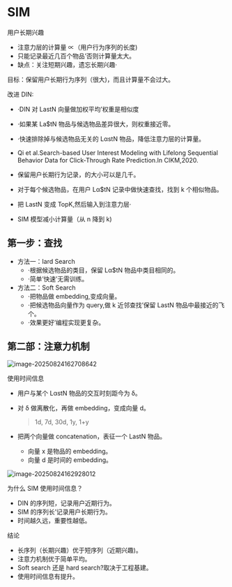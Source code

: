 # SIM

用户长期兴趣

- 注意力层的计算量 ∝（用户行为序列的长度)
- 只能记录最近几百个物品’否则计算量太大。
- 缺点：关注短期兴趣，遗忘长期兴趣·

目标：保留用户长期行为序列（很大)，而且计算量不会过大。

改进 DIN:

- ·DIN 对 LastN 向量做加权平均’权重是相似度
- ·如果某 La$tN 物品与候选物品差异很大，则权重接近零。
- ·快速排除掉与候选物品无关的 LαstN 物品，降低注意力层的计算量。

- Qi et al.Search-based User Interest Modeling with Lifelong Sequential Behavior Data for Click-Through Rate Prediction.In CIKM,2020.

- 保留用户长期行为记录，的大小可以是几千。
- 对于每个候选物品，在用户 Lα$tN 记录中做快速查找，找到 k 个相似物品。
- 把 LastN 变成 TopK,然后输入到注意力层·
- SIM 模型减小计算量（从 n 降到 k)

## 第一步：查找

- 方法一：Iard Search
  - ·根据候选物品的类目，保留 Lα$tN 物品中类目相同的。
  - ·简单’快速’无需训练。
- 方法二：Soft Search
  - ·把物品做 embedding,变成向量。
  - ·把候选物品向量作为 query,做 k 近邻查找’保留 LastN 物品中最接近的飞个。
  - ·效果更好’编程实现更复杂。

## 第二部：注意力机制

![image-20250824162708642](https://gcore.jsdelivr.net/gh/davidliuk/images@master/image-20250824162708642.png)

使用时间信息

- 用户与某个 LαstN 物品的交互时刻距今为 δ。

- 对 δ 做离散化，再做 embedding，变成向量 d。

  > 1d, 7d, 30d, 1y, 1+y

- 把两个向量做 concatenation，表征一个 LastN 物品。

  - 向量 x 是物品的 embedding。
  - 向量 d 是时间的 embedding。

![image-20250824162928012](https://gcore.jsdelivr.net/gh/davidliuk/images@master/image-20250824162928012.png)

为什么 SIM 使用时间信息？

- DIN 的序列短，记录用户近期行为。
- SIM 的序列长’记录用户长期行为。
- 时间越久远，重要性越低。

结论

- 长序列（长期兴趣）优于短序列（近期兴趣)。
- 注意力机制优于简单平均。
- Soft search 还是 hard search?取决于工程基建。
- 使用时间信息有提升。
